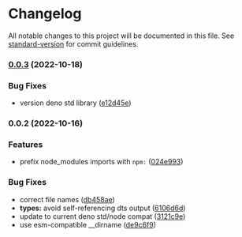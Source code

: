 # Changelog

All notable changes to this project will be documented in this file. See [standard-version](https://github.com/conventional-changelog/standard-version) for commit guidelines.

### [0.0.3](https://github.com/unjs/rollup-plugin-node-deno/compare/v0.0.2...v0.0.3) (2022-10-18)


### Bug Fixes

* version deno std library ([e12d45e](https://github.com/unjs/rollup-plugin-node-deno/commit/e12d45ea3b0d437149d0aa3735616716b286fec5))

### 0.0.2 (2022-10-16)


### Features

* prefix node_modules imports with `npm:` ([024e993](https://github.com/unjs/rollup-plugin-node-deno/commit/024e993ad26f73d015bc350a3192ba9bce6fc756))


### Bug Fixes

* correct file names ([db458ae](https://github.com/unjs/rollup-plugin-node-deno/commit/db458aea63cfb4b551a100828945bfc22cb76fa2))
* **types:** avoid self-referencing dts output ([6106d6d](https://github.com/unjs/rollup-plugin-node-deno/commit/6106d6d2a1699102fe43b031e92f2048ff8ffa86))
* update to current deno std/node compat ([3121c9e](https://github.com/unjs/rollup-plugin-node-deno/commit/3121c9edcfb40d2f973109fc11a759868ec97629))
* use esm-compatible __dirname ([de9c6f9](https://github.com/unjs/rollup-plugin-node-deno/commit/de9c6f99a19275f8accbb371d918e905f8a77886))
